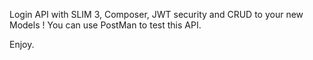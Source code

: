 
Login API with SLIM 3, Composer, JWT security and CRUD to your new Models ! 
You can use PostMan to test this API.

Enjoy.
